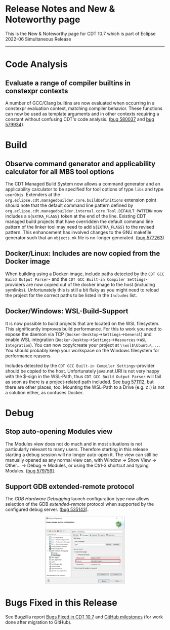 # Release Notes and New & Noteworthy page

This is the New & Noteworthy page for CDT 10.7 which is part of Eclipse 2022-06 Simultaneous Release

---

# Code Analysis

## Evaluate a range of compiler builtins in constexpr contexts

A number of GCC/Clang builtins are now evaluated when occurring in a constexpr evaluation context, matching compiler behavior.
These functions can now be used as template arguments and in other contexts requiring a constant without confusing CDT's code analysis.
([bug 580037](https://bugs.eclipse.org/bugs/show_bug.cgi?id=580037) and [bug 579934](https://bugs.eclipse.org/bugs/show_bug.cgi?id=579934)).

# Build

## Observe command generator and applicability calculator for all MBS tool options

The CDT Managed Build System now allows a command generator and an applicability calculator to be specified for tool options of type `libs` and type `userObjs`.
Extenders at the `org.eclipse.cdt.managedbuilder.core.buildDefinitions` extension point should note that the default command line pattern defined by `org.eclipse.cdt.managedbuilder.internal.core.Tool.DEFAULT_PATTERN` now includes a `${EXTRA_FLAGS}` token at the end of the line.
Existing CDT managed build projects that have overridden the default command line pattern of the linker tool may need to add `${EXTRA_FLAGS}` to the revised pattern.
This enhancement has involved changes to the GNU makefile generator such that an `objects.mk` file is no-longer generated.
([bug 577263](https://bugs.eclipse.org/bugs/show_bug.cgi?id=577263))

## Docker/Linux: Includes are now copied from the Docker image

When building using a Docker-image, include paths detected by the `CDT GCC Build Output Parser`- and the `CDT GCC Built-in Compiler Settings`-providers are now copied out of the docker image to the host (including symlinks).
Unfortunately this is still a bit flaky as you might need to reload the project for the correct paths to be listed in the `Includes` list.

## Docker/Windows: WSL-Build-Support

It is now possible to build projects that are located on the WSL filesystem.
This significantly improves build performance. For this to work you need to expose the daemon via TCP (`Docker-Desktop`->`Settings`->`General`) and enable WSL integration (`Docker-Desktop`->`Settings`->`Resources`->`WSL Integration`).
You can now copy/create your project at `\\wsl$\Ubuntu\...`.
You should probably keep your workspace on the Windows filesystem for performance reasons.

Includes detected by the `CDT GCC Built-in Compiler Settings`-provider should be copied to the host. Unfortunately java.net.URI is not very happy with the $-sign in the WSL-Path, thus `CDT GCC Build Output Parser` will fail as soon as there is a project-related path included.
See [bug 571112](https://bugs.eclipse.org/bugs/show_bug.cgi?id=571112), but there are other places, too.
Mounting the WSL-Path to a Drive (e.g. `Z:`) is not a solution either, as confuses Docker.

# Debug

## Stop auto-opening Modules view

The Modules view does not do much and in most situations is not particularly relevant to many users.
Therefore starting in this release starting a debug session will no longer auto-open it.
The view can still be manually opened as any normal view can, with Window -> Show View -> Other... -> Debug -> Modules, or using the Ctrl-3 shortcut and typing Modules.
([bug 579759](https://bugs.eclipse.org/bugs/show_bug.cgi?id=579759)].

## Support GDB extended-remote protocol

The _GDB Hardware Debugging_ launch configuration type now allows selection of the GDB _extended-remote_ protocol when supported by the configured debug server.
([bug 535143](https://bugs.eclipse.org/bugs/show_bug.cgi?id=535143)].

<p align="center"><img src="images/CDT-10.7-Gdb-extended-remote.png" width="50%"></p>

# Bugs Fixed in this Release

See Bugzilla report [Bugs Fixed in CDT 10.7](https://bugs.eclipse.org/bugs/buglist.cgi?bug_status=RESOLVED&bug_status=VERIFIED&bug_status=CLOSED&classification=Tools&product=CDT&query_format=advanced&resolution=FIXED&target_milestone=10.7.0&target_milestone=10.7.1) and [GitHub milestones](https://github.com/eclipse-cdt/cdt/milestone/1?closed=1) (for work done after migration to GitHub).
